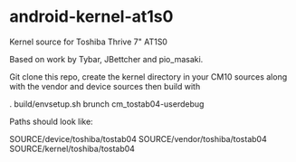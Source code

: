 android-kernel-at1s0
====================

Kernel source for Toshiba Thrive 7" AT1S0

Based on work by Tybar, JBettcher and pio_masaki.

Git clone this repo, create the kernel directory in your CM10 sources along with the vendor and device sources then build with

. build/envsetup.sh
brunch cm_tostab04-userdebug

Paths should look like:

SOURCE/device/toshiba/tostab04
SOURCE/vendor/toshiba/tostab04
SOURCE/kernel/toshiba/tostab04